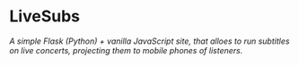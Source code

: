 # LiveSubs

*A simple Flask (Python) + vanilla JavaScript site, that alloes to run subtitles on live concerts, projecting them to mobile phones of listeners.*